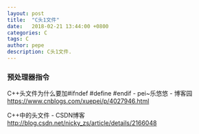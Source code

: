 ```yaml
---
layout: post
title:  "C头1文件"
date:   2018-02-21 13:44:00 +0800
categories: C
tags: C
author: pepe
description: C头1文件.
---
```


### **预处理器指令**




C++头文件为什么要加#ifndef #define #endif - pei~乐悠悠 - 博客园
https://www.cnblogs.com/xuepei/p/4027946.html

C++中的头文件 - CSDN博客
http://blog.csdn.net/nicky_zs/article/details/2166048























